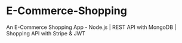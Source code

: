 # E-Commerce-Shopping
An E-Commerce Shopping App - Node.js | REST API with MongoDB | Shopping API with Stripe &amp; JWT
